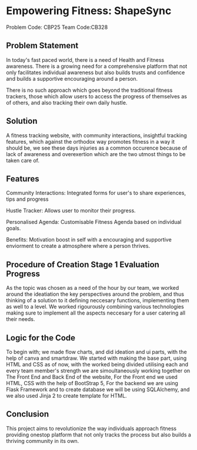 
# Empowering Fitness: ShapeSync
Problem Code: CBP25
Team Code:CB328



## Problem Statement

[](https://linktodocumentation)

In today's fast paced world, there is a need of Health and Fitness awareness. There is a growing need for a comprehensive platform that not only facilitates individual awareness but also builds trusts and confidence and builds a supportive encouraging around a person.

There is no such approach which goes beyond the traditional fitness trackers, those which allow users to access the progress of themselves as of others, and also tracking their own daily hustle.




## Solution

A fitness tracking website, with community interactions, insightful tracking features, which against the orthodox way promotes fitness in a way it should be, we see these days injuries as a common occurence because of lack of awareness and overexertion which are the two utmost things to be taken care of.





## Features
Community Interactions:
Integrated forms for user's to share experiences, tips and progress

Hustle Tracker:
Allows user to monitor their progress.

Personalised Agenda:
Customisable Fitness Agenda based on individual goals.

Benefits:
Motivation boost in self with a encouraging and supportive enviorment to create a atmosphere where a person thrives.

## Procedure of Creation Stage 1 Evaluation Progress

As the topic was chosen as a need of the hour by our team, we worked around the ideatiation the key perspectives around the problem, and thus thinking of a solution to it defining neccesary functions, implementing them as well to a level. We worked rigourously combining various technologies making sure to implement all the aspects neccesary for a user catering all their needs.
## Logic for the Code

To begin with; we made flow charts, and did ideation and ui parts, with the help of canva and smartdraw.
We started with making the base part, using HTML and CSS as of now, with the worked being divided utilising each and every team member's strength we are simoultaneously working together on The Front End and Back End of the website, For the Front end we used HTML, CSS with the help of BootStrap 5, For the backend we are using Flask Framework and to create database we will be using SQLAlchemy, and we also used Jinja 2 to create template for HTML.
## Conclusion

This project aims to revolutionize the way individuals approach fitness providing onestop platform that not only tracks the process but also builds a thriving community in its own.